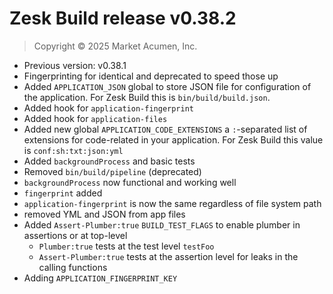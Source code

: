 # Zesk Build release v0.38.2

> Copyright &copy; 2025 Market Acumen, Inc.

- Previous version: v0.38.1
- Fingerprinting for identical and deprecated to speed those up
- Added `APPLICATION_JSON` global to store JSON file for configuration of the application. For Zesk Build this is
  `bin/build/build.json`.
- Added hook for `application-fingerprint`
- Added hook for `application-files`
- Added new global `APPLICATION_CODE_EXTENSIONS` a `:`-separated list of extensions for code-related in your
  application. For Zesk Build this value is `conf:sh:txt:json:yml`
- Added `backgroundProcess` and basic tests
- Removed `bin/build/pipeline` (deprecated)
- `backgroundProcess` now functional and working well
- `fingerprint` added
- `application-fingerprint` is now the same regardless of file system path
- removed YML and JSON from app files
- Added `Assert-Plumber:true` `BUILD_TEST_FLAGS` to enable plumber in assertions or at top-level
    - `Plumber:true` tests at the test level `testFoo`
    - `Assert-Plumber:true` tests at the assertion level for leaks in the calling functions
- Adding `APPLICATION_FINGERPRINT_KEY`
